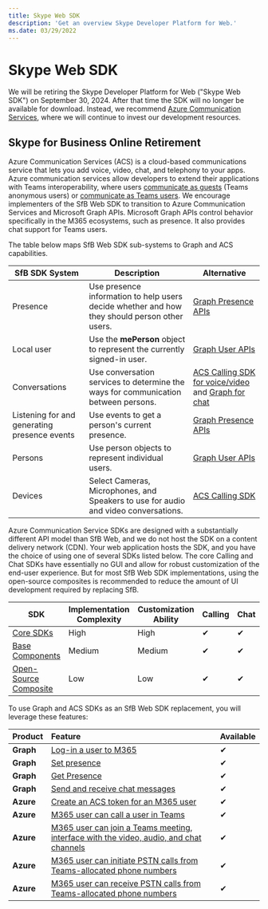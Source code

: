 ```yaml
---
title: Skype Web SDK
description: 'Get an overview Skype Developer Platform for Web.'
ms.date: 03/29/2022
---
```


# Skype Web SDK

We will be retiring the Skype Developer Platform for Web ("Skype Web SDK") on September 30, 2024. After that time the SDK will no longer be available for download. Instead, we recommend [Azure Communication Services](https://learn.microsoft.com/en-us/azure/communication-services/concepts/sdk-options), where we will continue to invest our development resources.

## Skype for Business Online Retirement

Azure Communication Services (ACS) is a cloud-based communications service that lets you add voice, video, chat, and telephony to your apps. Azure communication services allow developers to extend their applications with Teams interoperability, where users [communicate as guests](/azure/communication-services/concepts/join-teams-meeting) (Teams anonymous users) or [communicate as Teams users](/azure/communication-services/concepts/teams-endpoint). We encourage implementers of the SfB Web SDK to transition to Azure Communication Services and Microsoft Graph APIs. Microsoft Graph APIs control behavior specifically in the M365 ecosystems, such as presence. It also provides chat support for Teams users.

The table below maps SfB Web SDK sub-systems to Graph and ACS capabilities.

| SfB SDK System | Description  | Alternative   |
|----------|-----------|------------|
| Presence | Use presence information to help users decide whether and how they should person other users. | [Graph Presence APIs](/graph/api/resources/presence)  |
| Local user | Use the **mePerson** object to represent the currently signed-in user. | [Graph User APIs](/graph/api/user-get)  |
| Conversations | Use conversation services to determine the ways for communication between persons. | [ACS Calling SDK for voice/video](/azure/communication-services/concepts/sdk-options) and [Graph for chat](/graph/api/resources/chat) |
| Listening for and generating presence events | Use events to get a person's current presence. | [Graph Presence APIs](/graph/api/resources/presence.md)  |
| Persons | Use person objects to represent individual users. | [Graph User APIs](/graph/api/user-get)  |
| Devices | Select Cameras, Microphones, and Speakers to use for audio and video conversations. | [ACS Calling SDK](/azure/communication-services/how-tos/calling-sdk/manage-video#device-management.md)  |

Azure Communication Service SDKs are designed with a substantially different API model than SfB Web, and we do not host the SDK on a content delivery network (CDN). Your web application hosts the SDK, and you have the choice of using one of several SDKs listed below. The core Calling and Chat SDKs have essentially no GUI and allow for robust customization of the end-user experience. But for most SfB Web SDK implementations, using the open-source composites is recommended to reduce the amount of UI development required by replacing SfB.

| **SDK** | **Implementation Complexity** | **Customization Ability** | **Calling** | **Chat** |
|---------|-------------------------------|---------------------------|-------------|----------|
| [Core SDKs](/azure/communication-services/concepts/sdk-options) | High | High | ✔ | ✔ |
| [Base Components](/azure/communication-services/concepts/ui-framework/ui-sdk-overview) | Medium | Medium | ✔ | ✔ |
| [Open-Source Composite](/azure/communication-services/concepts/ui-framework/ui-sdk-overview) | Low | Low | ✔ | ✔ |

To use Graph and ACS SDKs as an SfB Web SDK replacement, you will leverage these features:

| Product   | **Feature**                                                                             | **Available**     |
|:----------|:----------------------------------------------------------------------------------------|:----------------|
| **Graph** | [Log-in a user to M365](/graph/auth.md)                                                 | ✔ |
| **Graph** | [Set presence](/graph/api/presence-setpresence.md)                                      | ✔ |
| **Graph** | [Get Presence](/graph/api/presence-get.md)                                              | ✔ |
| **Graph** | [Send and receive chat messages](/graph/api/chatmessage-post.md)                        | ✔ |
| **Azure** | [Create an ACS token for an M365 user](/azure/communication-services/quickstarts/manage-teams-identity)                                                    | ✔  |
| **Azure** | [M365 user can call a user in Teams](/azure/communication-services/quickstarts/voice-video-calling/get-started-with-voice-video-calling-custom-teams-client)                                                      | ✔  |
| **Azure** | [M365 user can join a Teams meeting, interface with the video, audio, and chat channels](/azure/communication-services/quickstarts/voice-video-calling/get-started-teams-interop)  | ✔  |
| **Azure** | [M365 user can initiate PSTN calls from Teams-allocated phone numbers](/azure/communication-services/how-tos/cte-calling-sdk/manage-calls)                    | ✔  |
| **Azure** | [M365 user can receive PSTN calls from Teams-allocated phone numbers](/azure/communication-services/how-tos/cte-calling-sdk/manage-calls)                     | ✔  |

